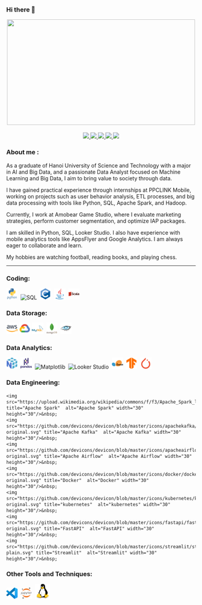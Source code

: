 ### Hi there 👋

<!-- Image -->
<div align="center">
  <img src="https://media.giphy.com/media/dWesBcTLavkZuG35MI/giphy.gif" width="500" height="280"/>
</div>

</br>
<!-- Link Social Network -->
<div id="badges" align="center">
  <a href="https://www.hackerrank.com/lhduc02/">
    <img src="https://img.shields.io/badge/Hackerrank-89d16b?style=for-the-badge&logo=HackerRank&logoColor=white">
  </a>
  <a href="https://leetcode.com/u/lhduc02/">
    <img src="https://img.shields.io/badge/LeetCode-yellow?style=for-the-badge&logo=leetcode&logoColor=black">
  </a>
  <a href="https://www.linkedin.com/in/lhduc02/">
    <img src="https://img.shields.io/badge/LinkedIn-blue?style=for-the-badge&logo=linkedin&logoColor=white">
  </a>
  <a href="https://code.viblo.asia/users/duc.lh205067">
    <img src="https://img.shields.io/badge/Viblo%20Code-grey?style=for-the-badge&logo=viblo&logoColor=black">
  </a>
  <a href="https://developers.google.com/profile/u/lhduc02/">
    <img src="https://img.shields.io/badge/Google%20Dev-b0b30b?style=for-the-badge&logo=google&logoColor=black">
  </a>
</div>

### About me :

As a graduate of Hanoi University of Science and Technology with a major in AI and Big Data, and a passionate Data Analyst focused on Machine Learning and Big Data, I aim to bring value to society through data.

I have gained practical experience through internships at PPCLINK Mobile, working on projects such as user behavior analysis, ETL processes, and big data processing with tools like Python, SQL, Apache Spark, and Hadoop.

Currently, I work at Amobear Game Studio, where I evaluate marketing strategies, perform customer segmentation, and optimize IAP packages.

I am skilled in Python, SQL, Looker Studio. I also have experience with mobile analytics tools like AppsFlyer and Google Analytics. I am always eager to collaborate and learn.

My hobbies are watching football, reading books, and playing chess.

---

### Coding:
<div>
    <img src="https://github.com/devicons/devicon/blob/master/icons/python/python-original-wordmark.svg" title="Python" alt="Python" width="30" height="30"/>&nbsp;
    <img src="https://symbols.getvecta.com/stencil_28/61_sql-database-generic.90b41636a8.svg" title="SQL"  alt="SQL" width="30" height="30"/>&nbsp;
    <img src="https://github.com/devicons/devicon/blob/master/icons/c/c-original.svg" title="C Language" alt="C Language" width="30" height="30"/>&nbsp;
    <img src="https://github.com/devicons/devicon/blob/master/icons/java/java-original.svg" title="Java" alt="Java" width="30" height="30"/>&nbsp;
    <img src="https://github.com/devicons/devicon/blob/master/icons/scala/scala-original-wordmark.svg" title="Scala" alt="Scala" width="30" height="30"/>&nbsp;
</div>


### Data Storage:
<div>
    <img src="https://github.com/devicons/devicon/blob/master/icons/amazonwebservices/amazonwebservices-original-wordmark.svg" title="S3, RDS, DynamoDB, Redshift"  alt="S3, RDS, DynamoDB, Redshift" width="30" height="30"/>
    <img src="https://github.com/devicons/devicon/blob/master/icons/googlecloud/googlecloud-original.svg" title="Cloud Storage, BigQuery"  alt="Cloud Storage, BigQuery" width="30" height="30"/>
    <img src="https://github.com/devicons/devicon/blob/master/icons/mysql/mysql-original-wordmark.svg" title="MySQL"  alt="MySQL" width="30" height="30"/>&nbsp;
    <img src="https://github.com/devicons/devicon/blob/master/icons/mongodb/mongodb-original-wordmark.svg" title="MongoDB"  alt="MongoDB" width="30" height="30"/>&nbsp;
    <img src="https://github.com/devicons/devicon/blob/master/icons/cassandra/cassandra-original.svg" title="Cassandra"  alt="Cassandra" width="30" height="30"/>&nbsp;
</div>


### Data Analytics:
<div>
    <img src="https://github.com/devicons/devicon/blob/master/icons/numpy/numpy-original.svg" title="NumPy"  alt="NumPy" width="30" height="30"/>&nbsp;
    <img src="https://github.com/devicons/devicon/blob/master/icons/pandas/pandas-original-wordmark.svg" title="Pandas"  alt="Pandas" width="30" height="30"/>&nbsp;
    <img src="https://upload.wikimedia.org/wikipedia/commons/0/01/Created_with_Matplotlib-logo.svg" title="Matplotlib"  alt="Matplotlib" width="30" height="30"/>&nbsp;
    <img src="https://www.svgrepo.com/show/354012/looker-icon.svg" title="Looker Studio"  alt="Looker Studio" width="30" height="30"/>&nbsp;
    <img src="https://github.com/devicons/devicon/blob/master/icons/scikitlearn/scikitlearn-original.svg" title="Scikit learn"  alt="Scikit learn" width="30" height="30"/>&nbsp;
    <img src="https://github.com/devicons/devicon/blob/master/icons/tensorflow/tensorflow-original.svg" title="Tensorflow"  alt="Tensorflow" width="30" height="30"/>&nbsp;
    <img src="https://github.com/devicons/devicon/blob/master/icons/pytorch/pytorch-original.svg" title="PyTorch"  alt="PyTorch" width="30" height="30"/>&nbsp;
</div>


### Data Engineering:
    <img src="https://upload.wikimedia.org/wikipedia/commons/f/f3/Apache_Spark_logo.svg" title="Apache Spark"  alt="Apache Spark" width="30" height="30"/>&nbsp;
    <img src="https://github.com/devicons/devicon/blob/master/icons/apachekafka/apachekafka-original.svg" title="Apache Kafka"  alt="Apache Kafka" width="30" height="30"/>&nbsp;
    <img src="https://github.com/devicons/devicon/blob/master/icons/apacheairflow/apacheairflow-original.svg" title="Apache Airflow"  alt="Apache Airflow" width="30" height="30"/>&nbsp;
    <img src="https://github.com/devicons/devicon/blob/master/icons/docker/docker-original.svg" title="Docker"  alt="Docker" width="30" height="30"/>&nbsp;
    <img src="https://github.com/devicons/devicon/blob/master/icons/kubernetes/kubernetes-original.svg" title="kubernetes"  alt="kubernetes" width="30" height="30"/>&nbsp;
    <img src="https://github.com/devicons/devicon/blob/master/icons/fastapi/fastapi-original.svg" title="FastAPI"  alt="FastAPI" width="30" height="30"/>&nbsp;
    <img src="https://github.com/devicons/devicon/blob/master/icons/streamlit/streamlit-plain.svg" title="Streamlit"  alt="Streamlit" width="30" height="30"/>&nbsp;


### Other Tools and Techniques:
<div>
    <img src="https://github.com/devicons/devicon/blob/master/icons/vscode/vscode-original.svg" title="Visual Studio Code"  alt="Visual Studio Code" width="30" height="30"/>&nbsp;
    <img src="https://github.com/devicons/devicon/blob/master/icons/jupyter/jupyter-original-wordmark.svg" title="Jupyter Notebook"  alt="Jupyter Notebook" width="30" height="30"/>&nbsp;
    <img src="https://github.com/devicons/devicon/blob/master/icons/linux/linux-original.svg" title="Linux"  alt="Linux" width="40" height="40"/>&nbsp;
</div>

